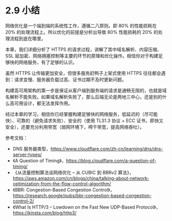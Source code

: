# 2.9 小结

网络优化是一个端到端的系统性工作，遵循二八原则。即 80% 的性能损耗在 20% 的处理流程上。所以优化的前提是分析出导致 80% 性能损耗的 20% 的处理流程到底在哪里。

本章，我们详细分析了 HTTPS 的请求过程，讲解了其中域名解析、内容压缩、SSL 层加密、网络拥塞控制等主要的环节的原理和优化操作。相信你对于构建足够快的网络服务，有了足够的认识。

虽然 HTTPS 让传输更加安全，但很多服务赶鸭子上架式使用 HTTPS 往往都会遇到：请求变慢、服务器负载过高、证书过期不及时更新问题。

构建高可用架构的第一步是保证从客户端到服务端的请求是通畅无阻的，也就是域名解析不能失败。如果域名解析失败了，那么后端无论是两地三中心，还是别的什么高可用设计，都无法发挥作用。

经过本章的学习，相信你已经掌握构建足够快的网络服务，低延迟的（尽可能快）、可靠的（避免请求失败）、安全的（使用 TLS1.3 协议 + ECC 证书，即快又安全），还要充分利用带宽（弱网环境下，榨干带宽，提高网络吞吐）。

参考文档：
- DNS 服务器类型，https://www.cloudflare.com/zh-cn/learning/dns/dns-server-types/
- 《A Question of Timing》，https://blog.cloudflare.com/a-question-of-timing/
- 《从流量控制算法谈网络优化 – 从 CUBIC 到 BBRv2 算法》，https://aws.amazon.com/cn/blogs/china/talking-about-network-optimization-from-the-flow-control-algorithm/
- 《BBR: Congestion-Based Congestion Control》，https://research.google/pubs/bbr-congestion-based-congestion-control-2/
- 《What Is HTTP/3 – Lowdown on the Fast New UDP-Based Protocol》，https://kinsta.com/blog/http3/
